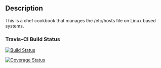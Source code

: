 ## Description
 This is a chef cookbook that manages the /etc/hosts file on Linux based systems. 

### Travis-CI Build Status
[![Build Status](https://travis-ci.com/Brostapholes/hostfile_chef.svg?branch=master)](https://travis-ci.com/Brostapholes/hostfile_chef)


[![Coverage Status](https://coveralls.io/repos/github/Brostapholes/hostfile_chef/badge.svg?branch=master)](https://coveralls.io/github/Brostapholes/hostfile_chef?branch=master)